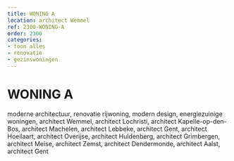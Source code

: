 ```yaml
---
title: WONING A
location: architect Wemmel
ref: 2300-WONING-A
order: 2300
categories:
- toon alles
- renovatie
- gezinswoningen
---
```

# WONING A

moderne architectuur, renovatie rijwoning, modern design, energiezuinige woningen, architect Wemmel, architect Lochristi, architect Kapelle-op-den-Bos, architect Machelen, architect Lebbeke, architect Gent, architect Hoeilaart, architect Overijse, architect Huldenberg, architect Grimbergen, architect Meise, architect Zemst, architect Dendermonde, architect Aalst, architect Gent